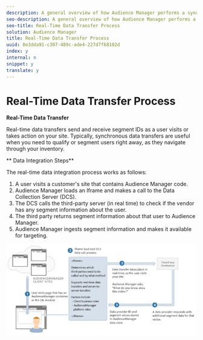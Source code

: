 ```yaml
---
description: A general overview of how Audience Manager performs a synchronous data exchange with a third-party vendor.
seo-description: A general overview of how Audience Manager performs a synchronous data exchange with a third-party vendor.
seo-title: Real-Time Data Transfer Process
solution: Audience Manager
title: Real-Time Data Transfer Process
uuid: 8e3dda91-c307-489c-ade4-227d7f68102d
index: y
internal: n
snippet: y
translate: y
---
```


# Real-Time Data Transfer Process

**Real-Time Data Transfer** 

Real-time data transfers send and receive segment IDs as a user visits or takes action on your site. Typically, synchronous data transfers are useful when you need to qualify or segment users right away, as they navigate through your inventory. 

** Data Integration Steps** 

The real-time data integration process works as follows: 
1. A user visits a customer's site that contains Audience Manager code.
1. Audience Manager loads an Iframe and makes a call to the Data Collection Server (DCS).
1. The DCS calls the third-party server (in real time) to check if the vendor has any segment information about the user.
1. The third party returns segment information about that user to Audience Manager.
1. Audience Manager ingests segment information and makes it available for targeting.


![](assets/rt_reduce70.png) 

